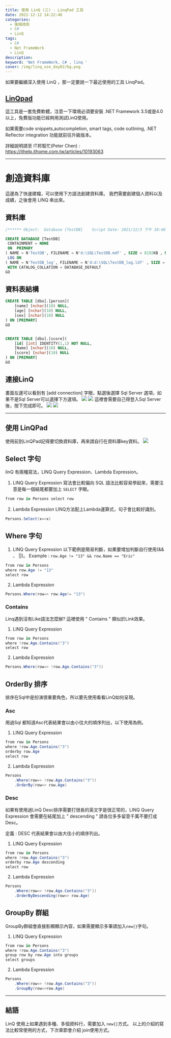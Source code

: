 ```yaml
---
title: 使用 LinQ (三) - LinqPad 工具
date: 2022-12-12 14:22:46
categories: 
  - 後端技術
  - C#
  - LinQ
tags: 
  - C#
  - Net FrameWork
  - LinQ
description:
keyword: 'Net FrameWork, C# , linq '
cover: /img/linq_use_day02/bg.png
---
```


如果要繼續深入使用 LinQ ，那一定要說一下最近使用的工具 LinqPad。

## [LinQpad](http://www.linqpad.net/)
這工具是一套免費軟體，注意一下環境必須要安裝 .NET Framework 3.5或是4.0以上，免費版功能已經夠用測試LinQ使用。

如果需要code snippets,autocompletion, smart tags, code outlining, .NET Reflector integration 功能就前往升級版本。

詳細說明請至 IT邦幫忙(Peter Chen) : https://ithelp.ithome.com.tw/articles/10193063

---

# 創造資料庫
這邊為了快速建檔，可以使用下方語法創建資料庫。
我們需要創建個人資料以及成績，之後會用 LINQ 串出來。

## 資料庫
```sql
/****** Object:  Database [TestDB]    Script Date: 2021/12/3 下午 10:40:32 ******/

CREATE DATABASE [TestDB]
 CONTAINMENT = NONE
 ON  PRIMARY 
( NAME = N'TestDB', FILENAME = N'd:\SQL\TestDB.mdf' , SIZE = 8192KB , MAXSIZE = UNLIMITED, FILEGROWTH = 65536KB )
 LOG ON 
( NAME = N'TestDB_log', FILENAME = N'd:d:\SQL\TestDB_log.ldf' , SIZE = 8192KB , MAXSIZE = 2048GB , FILEGROWTH = 65536KB )
 WITH CATALOG_COLLATION = DATABASE_DEFAULT
GO

```

## 資料表結構
```SQL
CREATE TABLE [dbo].[person](
	[name] [nchar](10) NULL,
	[age] [nchar](10) NULL,
	[sex] [nchar](10) NULL
) ON [PRIMARY]
GO


CREATE TABLE [dbo].[score](
	[id] [int] IDENTITY(1,1) NOT NULL,
	[Name] [nchar](10) NULL,
	[score] [nchar](10) NULL
) ON [PRIMARY]
GO

```

## 連接LinQ
畫面左邊可以看到有 [add connection] 字眼，點選後選擇 Sql Server 選項，如果不是Sql Server可以選擇下方選項。
![](/img/linq_use_day02/01.jpg)
![](/img/linq_use_day02/02.jpg)
這裡會需要自己得登入Sql Server 後，按下完成即可。
![](/img/linq_use_day02/03.jpg)
![](/img/linq_use_day02/04.jpg)

---

## 使用 LinQPad
使用前到LinQPad記得要切換資料庫，再來請自行在資料庫key資料。
![](/img/linq_use_day02/05.jpg)

## Select 字句
linQ 有兩種寫法，LINQ Query Expression、Lambda Expression。
1. LINQ Query Expression
寫法會比較偏向 SQL 語法比較容易學起來，需要注意是每一個結尾都要加上 ```SELECT``` 字眼。
```cs
from row in Persons select row
```
2. Lambda Expression
LINQ方法配上Lambda運算式，句子會比較好識別。
```cs
Persons.Select(x=>x)
```

## Where 字句
1. LINQ Query Expression
以下範例是簡易判斷，如果要增加判斷自行使用(&& 、 ||)。
Example : ```row.Age != "13" && row.Name == "Eric" ``` 

```cs
from row in Persons 
where row.Age != "13" 
select row
```

2. Lambda Expression

```cs
Persons.Where(row=> row.Age!= "13")
```

### Contains 
Linq遇到沒有Like語法怎麼辦? 這裡使用 " Contains " 類似於Link效果。
1. LINQ Query Expression

```cs
from row in Persons 
where !row.Age.Contains("3")
select row
```

2. Lambda Expression

```cs
Persons.Where(row=> !row.Age.Contains("3"))
```

## OrderBy 排序
排序在Sql中是扮演很重要角色，所以要先使用看看LinQ如何呈現。
### Asc 
用過Sql 都知道Asc代表結果會以由小往大的順序列出，以下使用為例。

1. LINQ Query Expression

```cs
from row in Persons 
where !row.Age.Contains("3")
orderby row.Age 
select row
```

2. Lambda Expression

```cs
Persons
	.Where(row=> !row.Age.Contains("3"))
	.OrderBy(row=> row.Age)
```

### Desc
如果有使用過LinQ Desc排序需要打很長的英文字是很正常的，LINQ Query Expression 會需要在結尾加上 " descending " 請各位多多留意千萬不要打成Desc。

定義 : DESC 代表結果會以由大往小的順序列出。
1. LINQ Query Expression

```cs
from row in Persons 
where !row.Age.Contains("3")
orderby row.Age descending
select row
```

2. Lambda Expression

```cs
Persons
	.Where(row=> !row.Age.Contains("3"))
	.OrderByDescending(row=> row.Age)
```

## GroupBy 群組
GroupBy群組會直接影顯顯示內容，如果需要顯示多筆請加入```new{}```字句。
1. LINQ Query Expression

```cs
from row in Persons 
where !row.Age.Contains("3")
group row by row.Age into groups 
select groups
```

2. Lambda Expression

```cs
Persons
	.Where(row=> !row.Age.Contains("3"))
	.GroupBy(row=>row.Age)
```
---
## 結語
LinQ 使用上如果遇到多種、多個資料行，需要加入 ```new{}```方式。
以上的介紹的寫法比較常使用的方式，下次章節會介紹 join使用方式。

